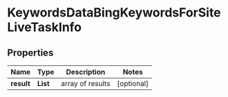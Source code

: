 # KeywordsDataBingKeywordsForSiteLiveTaskInfo


## Properties

| Name | Type | Description | Notes |
|------------ | ------------- | ------------- | -------------|
**result** | **List<KeywordsDataBingKeywordsForSiteLiveResultInfo>** | array of results |[optional]|